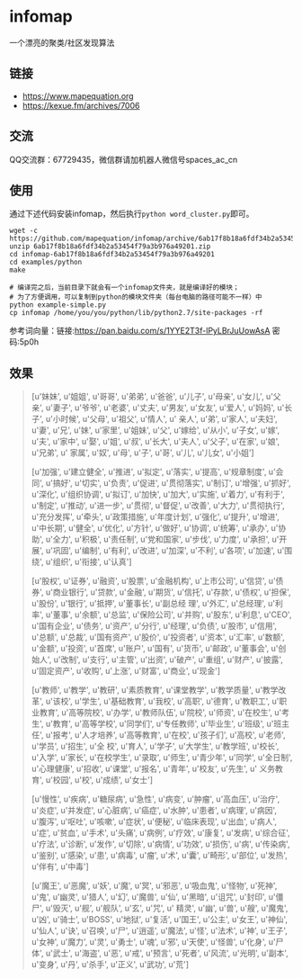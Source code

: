 # infomap
一个漂亮的聚类/社区发现算法

## 链接
- https://www.mapequation.org
- https://kexue.fm/archives/7006

## 交流
QQ交流群：67729435，微信群请加机器人微信号spaces_ac_cn

## 使用
通过下述代码安装infomap，然后执行`python word_cluster.py`即可。
```
wget -c https://github.com/mapequation/infomap/archive/6ab17f8b18a6fdf34b2a53454f79a3b976a49201.zip
unzip 6ab17f8b18a6fdf34b2a53454f79a3b976a49201.zip
cd infomap-6ab17f8b18a6fdf34b2a53454f79a3b976a49201
cd examples/python
make

# 编译完之后，当前目录下就会有一个infomap文件夹，就是编译好的模块；
# 为了方便调用，可以复制到python的模块文件夹（每台电脑的路径可能不一样）中
python example-simple.py
cp infomap /home/you/you/python/lib/python2.7/site-packages -rf
```

参考词向量：链接:https://pan.baidu.com/s/1YYE2T3f-lPyLBrJuUowAsA 密码:5p0h

## 效果
<blockquote>
[u'妹妹', u'姐姐', u'哥哥', u'弟弟', u'爸爸', u'儿子', u'母亲', u'女儿', u'父亲', u'妻子', u'爷爷', u'老婆', u'丈夫', u'男友', u'女友', u'爱人', u'妈妈', u'长子', u'小时候', u'父母', u'祖父', u'情人', u' 亲人', u'弟', u'家人', u'夫妇', u'妻', u'兄', u'妹', u'家里', u'姐妹', u'父', u'嫁给', u'从小', u'子女', u'嫁', u'夫', u'家中', u'娶', u'姐', u'叔', u'长大', u'夫人', u'父子', u'在家', u'娘', u'兄弟', u' 家属', u'奴', u'母', u'子', u'哥', u'儿', u'儿女', u'小姐']

[u'加强', u'建立健全', u'推进', u'拟定', u'落实', u'提高', u'规章制度', u'会同', u'搞好', u'切实', u'负责', u'促进', u'贯彻落实', u'制订', u'增强', u'抓好', u'深化', u'组织协调', u'拟订', u'加快', u'加大', u'实施', u'着力', u'有利于', u'制定', u'推动', u'进一步', u'贯彻', u'督促', u'改善', u'大力', u'贯彻执行', u'充分发挥', u'牵头', u'政策措施', u'年度计划', u'强化', u'提升', u'增进', u'中长期', u'健全', u'优化', u'方针', u'做好', u'协调', u'统筹', u'承办', u'协助', u'全力', u'积极', u'责任制', u'党和国家', u'步伐', u'力度', u'承担', u'开展', u'巩固', u'编制', u'有利', u'改进', u'加深', u'不利', u'各项', u'加速', u'围绕', u'组织', u'衔接', u'认真']

[u'股权', u'证券', u'融资', u'股票', u'金融机构', u'上市公司', u'信贷', u'债券', u'商业银行', u'贷款', u'金融', u'期货', u'信托', u'存款', u'债权', u'担保', u'股份', u'银行', u'抵押', u'董事长', u'副总经 理', u'外汇', u'总经理', u'利率', u'董事', u'余额', u'总监', u'保险公司', u'并购', u'股东', u'利息', u'CEO', u'国有企业', u'债务', u'资产', u'分行', u'经理', u'负债', u'股市', u'信用', u'总额', u'总裁', u'国有资产', u'股价', u'投资者', u'资本', u'汇率', u'数额', u'金额', u'投资', u'首席', u'账户', u'国有', u'货币', u'邮政', u'董事会', u'创始人', u'改制', u'支行', u'主管', u'出资', u'破产', u'重组', u'财产', u'披露', u'固定资产', u'收购', u'上涨', u'财富', u'商业', u'现金']

[u'教师', u'教学', u'教研', u'素质教育', u'课堂教学', u'教学质量', u'教学改革', u'该校', u'学生', u'基础教育', u'我校', u'高职', u'德育', u'教职工', u'职业教育', u'高等院校', u'办学', u'教师队伍', u'院校', u'师资', u'在校生', u'考生', u'教育', u'高等学校', u'同学们', u'专任教师', u'毕业生', u'班级', u'班主任', u'报考', u'人才培养', u'高等教育', u'在校', u'孩子们', u'高校', u'老师', u'学员', u'招生', u'全 校', u'育人', u'学子', u'大学生', u'教学班', u'校长', u'入学', u'家长', u'在校学生', u'录取', u'师生', u'青少年', u'同学', u'全日制', u'心理健康', u'招收', u'课堂', u'报名', u'青年', u'校友', u'先生', u' 义务教育', u'校园', u'校', u'成绩', u'女士']

[u'慢性', u'疾病', u'糖尿病', u'急性', u'病变', u'肿瘤', u'高血压', u'治疗', u'炎症', u'并发症', u'心脏病', u'癌症', u'水肿', u'患者', u'病理', u'病因', u'腹泻', u'呕吐', u'咳嗽', u'症状', u'便秘', u'临床表现', u'出血', u'病人', u'症', u'贫血', u'手术', u'头痛', u'病例', u'疗效', u'康复', u'发病', u'综合征', u'疗法', u'诊断', u'发作', u'切除', u'病情', u'功效', u'损伤', u'病', u'传染病', u'鉴别', u'感染', u'患', u'病毒', u'瘤', u'术', u'囊', u'畸形', u'部位', u'发热', u'伴有', u'中毒']

[u'魔王', u'恶魔', u'妖', u'魔', u'冥', u'邪恶', u'吸血鬼', u'怪物', u'死神', u'鬼', u'幽灵', u'猎人', u'幻', u'魔兽', u'仙', u'黑暗', u'诅咒', u'封印', u'僵尸', u'毁灭', u'舰', u'舰队', u'玄', u'咒', u' 精灵', u'幽', u'兽', u'艘', u'魔鬼', u'凶', u'骑士', u'BOSS', u'地狱', u'复活', u'国王', u'公主', u'女王', u'神仙', u'仙人', u'诀', u'召唤', u'尸', u'逍遥', u'魔法', u'怪', u'法术', u'神', u'王子', u'女神', u'魔力', u'灵', u'勇士', u'魂', u'邪', u'天使', u'怪兽', u'化身', u'尸体', u'武士', u'海盗', u'恶', u'戒', u'预言', u'死者', u'风流', u'光明', u'副本', u'变身', u'丹', u'杀手', u'正义', u'武功', u'荒']
</blockquote>
